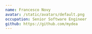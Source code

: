```yaml
---
name: Francesco Novy
avatar: /static/avatars/default.png
occupation: Senior Software Engineer
github: https://github.com/mydea 
---
```

